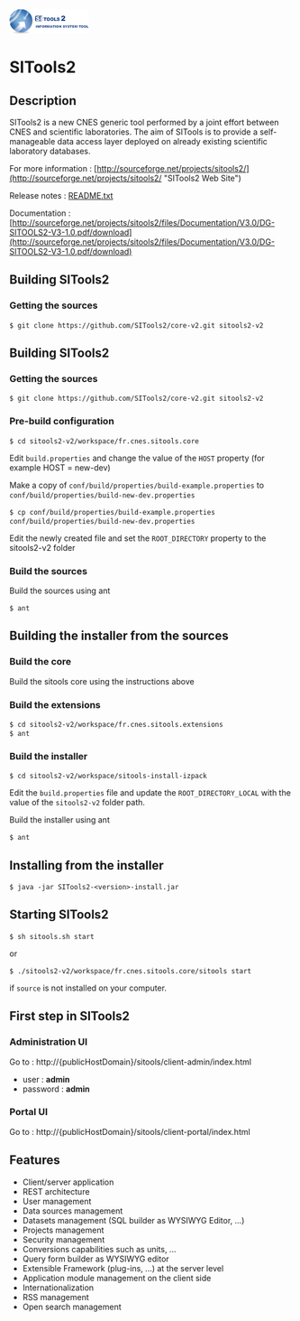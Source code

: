 ![](workspace/client-public-3.0/res/images/logo_01_petiteTaille.png)
# SITools2
## Description
SITools2 is a new CNES generic tool performed by a joint effort between CNES and scientific laboratories. The aim of SITools is to provide a self-manageable data access layer deployed on already existing scientific laboratory databases.

For more information : [http://sourceforge.net/projects/sitools2/](http://sourceforge.net/projects/sitools2/ "SITools2 Web Site")

Release notes : [README.txt](workspace/sitools-build/files/README.txt)

Documentation : [http://sourceforge.net/projects/sitools2/files/Documentation/V3.0/DG-SITOOLS2-V3-1.0.pdf/download](http://sourceforge.net/projects/sitools2/files/Documentation/V3.0/DG-SITOOLS2-V3-1.0.pdf/download) 

## Building SITools2

### Getting the sources

	$ git clone https://github.com/SITools2/core-v2.git sitools2-v2

## Building SITools2

### Getting the sources

	$ git clone https://github.com/SITools2/core-v2.git sitools2-v2
	
### Pre-build configuration

	$ cd sitools2-v2/workspace/fr.cnes.sitools.core

Edit `build.properties` and change the value of the `HOST` property (for example HOST = new-dev)

Make a copy of `conf/build/properties/build-example.properties` to `conf/build/properties/build-new-dev.properties`

	$ cp conf/build/properties/build-example.properties conf/build/properties/build-new-dev.properties


Edit the newly created file and set the `ROOT_DIRECTORY` property to the sitools2-v2 folder

### Build the sources

Build the sources using ant

	$ ant

## Building the installer from the sources
### Build the core

Build the sitools core using the instructions above

### Build the extensions

	$ cd sitools2-v2/workspace/fr.cnes.sitools.extensions
	$ ant

### Build the installer

	$ cd sitools2-v2/workspace/sitools-install-izpack	

Edit the `build.properties` file and update the `ROOT_DIRECTORY_LOCAL` with the value of the `sitools2-v2` folder path.

Build the installer using ant

	$ ant

## Installing from the installer
	$ java -jar SITools2-<version>-install.jar

## Starting SITools2

	$ sh sitools.sh start
or 

	$ ./sitools2-v2/workspace/fr.cnes.sitools.core/sitools start
if `source` is not installed on your computer.

## First step in SITools2

### Administration UI

Go to : http://{publicHostDomain}/sitools/client-admin/index.html

- user : **admin** 
- password : **admin**

### Portal UI

Go to : http://{publicHostDomain}/sitools/client-portal/index.html

## Features
- Client/server application
- REST architecture
- User management
- Data sources management
- Datasets management (SQL builder as WYSIWYG Editor, ...)
- Projects management
- Security management
- Conversions capabilities such as units, ...
- Query form builder as WYSIWYG editor
- Extensible Framework (plug-ins, ...) at the server level
- Application module management on the client side
- Internationalization
- RSS management
- Open search management
